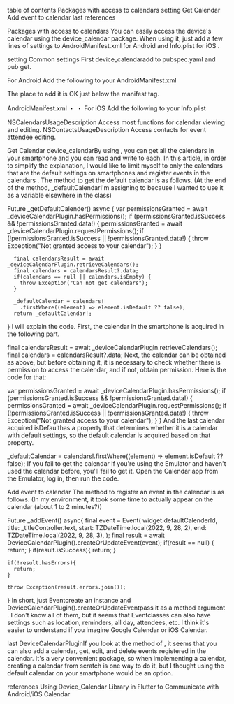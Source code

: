 table of contents
Packages with access to calendars
setting
Get Calendar
Add event to calendar
last
references

Packages with access to calendars
You can easily access the device's calendar using the device_calendar package.
When using it, just add a few lines of settings to AndroidManifest.xml for Android and Info.plist for iOS .


setting
Common settings
First device_calendaradd to pubspec.yaml and pub get.

For Android
Add the following to your AndroidManifest.xml

<uses-permission android:name="android.permission.READ_CALENDAR" />
<uses-permission android:name="android.permission.WRITE_CALENDAR" />
The place to add it is OK just below the manifest tag.

AndroidManifest.xml
<manifest xmlns:android="http://schemas.android.com/apk/res/android"
    package="com.example.xxxxxx">
    <uses-permission android:name="android.permission.READ_CALENDAR" />
    <uses-permission android:name="android.permission.WRITE_CALENDAR" />
    ・
    ・
For iOS
Add the following to your Info.plist

<key>NSCalendarsUsageDescription</key>
<string>Access most functions for calendar viewing and editing.</string>
<key>NSContactsUsageDescription</key>
<string>Access contacts for event attendee editing.</string>

Get Calendar
device_calendarBy using , you can get all the calendars in your smartphone and you can read and write to each.
In this article, in order to simplify the explanation, I would like to limit myself to only the calendars that are the default settings on smartphones and register events in the calendars
.
The method to get the default calendar is as follows.
(At the end of the method, _defaultCalendarI'm assigning to because I wanted to use it as a variable elsewhere in the class)

  Future<Calendar> _getDefaultCalender() async {
      var permissionsGranted = await _deviceCalendarPlugin.hasPermissions();
      if (permissionsGranted.isSuccess && !permissionsGranted.data!) {
        permissionsGranted = await _deviceCalendarPlugin.requestPermissions();
        if (!permissionsGranted.isSuccess || !permissionsGranted.data!) {
          throw Exception("Not granted access to your calendar");
        }
      }

      final calendarsResult = await _deviceCalendarPlugin.retrieveCalendars();
      final calendars = calendarsResult?.data;
      if(calendars == null || calendars.isEmpty) {
        throw Exception("Can not get calendars");
      }

      _defaultCalendar = calendars!
        .firstWhere((element) => element.isDefault ?? false);
      return _defaultCalendar!;
  }
I will explain the code.
First, the calendar in the smartphone is acquired in the following part.

final calendarsResult = await _deviceCalendarPlugin.retrieveCalendars();
final calendars = calendarsResult?.data;
Next,
the calendar can be obtained as above, but before obtaining it, it is necessary to check whether there is permission to access the calendar, and if not, obtain permission.
Here is the code for that:

var permissionsGranted = await _deviceCalendarPlugin.hasPermissions();
if (permissionsGranted.isSuccess && !permissionsGranted.data!) {
  permissionsGranted = await _deviceCalendarPlugin.requestPermissions();
  if (!permissionsGranted.isSuccess || !permissionsGranted.data!) {
    throw Exception("Not granted access to your calendar");
  }
}
And the last calendar acquired isDefaulthas a property that determines whether it is a calendar with default settings, so the default calendar is acquired based on that property.

_defaultCalendar = calendars!.firstWhere((element) => element.isDefault ?? false);
If you fail to get the calendar
If you're using the Emulator and haven't used the calendar before, you'll fail to get it.
Open the Calendar app from the Emulator, log in, then run the code.


Add event to calendar
The method to register an event in the calendar is as follows.
(In my environment, it took some time to actually appear on the calendar (about 1 to 2 minutes?))

  Future<void> _addEvent() async{
    final event = Event(
      widget.defaultCalenderId,
      title: _titleController.text,
      start: TZDateTime.local(2022, 9, 28, 2),
      end: TZDateTime.local(2022, 9, 28, 3),
    );
    final result = await DeviceCalendarPlugin().createOrUpdateEvent(event);
    if(result == null) {
      return;
    }
    if(result.isSuccess){
      return;
    }

    if(!result.hasErrors){
      return;
    }

    throw Exception(result.errors.join());
  }
In short, just Eventcreate an instance and DeviceCalendarPlugin().createOrUpdateEventpass it as a method argument .
I don't know all of them, but it seems that Eventclasses can also have settings such as location, reminders, all day, attendees, etc.
I think it's easier to understand if you imagine Google Calendar or iOS Calendar.


last
DeviceCalendarPluginIf you look at the method of , it seems that you can also add a calendar, get, edit, and delete events registered in the calendar. It's a very convenient package, so when implementing a calendar, creating a calendar from scratch is one way to do it, but I thought using the default calendar on your smartphone would be an option.

references
Using Device_Calendar Library in Flutter to Communicate with Android/iOS Calendar